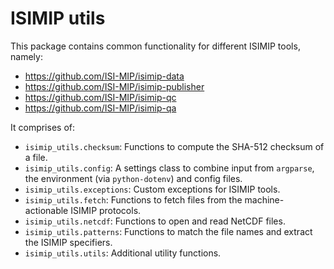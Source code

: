 ISIMIP utils
============

This package contains common functionality for different ISIMIP tools, namely:

* https://github.com/ISI-MIP/isimip-data
* https://github.com/ISI-MIP/isimip-publisher
* https://github.com/ISI-MIP/isimip-qc
* https://github.com/ISI-MIP/isimip-qa

It comprises of:

* `isimip_utils.checksum`: Functions to compute the SHA-512 checksum of a file.
* `isimip_utils.config`: A settings class to combine input from `argparse`, the environment (via `python-dotenv`) and config files.
* `isimip_utils.exceptions`: Custom exceptions for ISIMIP tools.
* `isimip_utils.fetch`: Functions to fetch files from the machine-actionable ISIMIP protocols.
* `isimip_utils.netcdf`: Functions to open and read NetCDF files.
* `isimip_utils.patterns`: Functions to match the file names and extract the ISIMIP specifiers.
* `isimip_utils.utils`: Additional utility functions.
